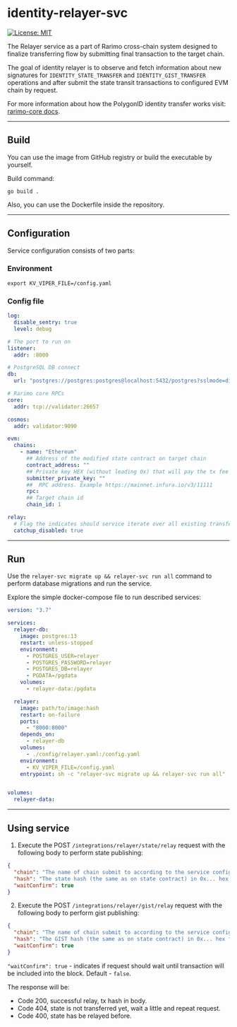 # identity-relayer-svc

[![License: MIT](https://img.shields.io/badge/License-MIT-yellow.svg)](https://opensource.org/licenses/MIT)

The Relayer service as a part of Rarimo cross-chain system designed to finalize transferring flow by submitting final
transaction to the target chain.

The goal of identity relayer is to observe and fetch information about new signatures for
`IDENTITY_STATE_TRANSFER` and `IDENTITY_GIST_TRANSFER` operations and after submit the state transit transactions to
configured EVM chain by request.

For more information about how the PolygonID identity transfer works
visit: [rarimo-core docs](https://rarimo.github.io/rarimo-core/docs/common/bridging/002-identity.html).

----

## Build

You can use the image from GitHub registry or build the executable by yourself.

Build command:

```
go build .
```

Also, you can use the Dockerfile inside the repository.

----

## Configuration

Service configuration consists of two parts:

### Environment

```shell
export KV_VIPER_FILE=/config.yaml
```

### Config file

```yaml
log:
  disable_sentry: true
  level: debug

# The port to run on
listener:
  addr: :8000

# PostgreSQL DB connect
db:
  url: "postgres://postgres:postgres@localhost:5432/postgres?sslmode=disable"

# Rarimo core RPCs
core:
  addr: tcp://validator:26657

cosmos:
  addr: validator:9090

evm:
  chains:
    - name: "Ethereum"
      ## Address of the modified state contract on target chain
      contract_address: ""
      ## Private key HEX (without leading 0x) that will pay the tx fee
      submitter_private_key: ""
      ##  RPC address. Example https://mainnet.infura.io/v3/11111
      rpc:
      ## Target chain id
      chain_id: 1

relay:
  # Flag the indicates should service iterate over all existing transfer operation and fill the database
  catchup_disabled: true
```

----

## Run

Use the `relayer-svc migrate up && relayer-svc run all` command to perform database migrations and run the service.

Explore the simple docker-compose file to run described services:

```yaml
version: "3.7"

services:
  relayer-db:
    image: postgres:13
    restart: unless-stopped
    environment:
      - POSTGRES_USER=relayer
      - POSTGRES_PASSWORD=relayer
      - POSTGRES_DB=relayer
      - PGDATA=/pgdata
    volumes:
      - relayer-data:/pgdata

  relayer:
    image: path/to/image:hash
    restart: on-failure
    ports:
      - "8000:8000"
    depends_on:
      - relayer-db
    volumes:
      - ./config/relayer.yaml:/config.yaml
    environment:
      - KV_VIPER_FILE=/config.yaml
    entrypoint: sh -c "relayer-svc migrate up && relayer-svc run all"


volumes:
  relayer-data:
```

----

## Using service

1. Execute the POST `/integrations/relayer/state/relay` request with the following body to perform state publishing:

```json
{
  "chain": "The name of chain submit to according to the service configuration",
  "hash": "The state hash (the same as on state contract) in 0x... hex format",
  "waitConfirm": true
}
```

2. Execute the POST `/integrations/relayer/gist/relay` request with the following body to perform gist publishing:

```json
{
  "chain": "The name of chain submit to according to the service configuration",
  "hash": "The GIST hash (the same as on state contract) in 0x... hex format",
  "waitConfirm": true
}
```

`"waitConfirm": true` - indicates if request should wait until transaction will be included into the block.
Default - `false`.

The response will be:

* Code 200, successful relay, tx hash in body.
* Code 404, state is not transferred yet, wait a little and repeat request.
* Code 400, state has be relayed before.


